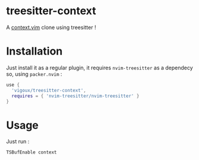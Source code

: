# treesitter-context

A [context.vim](https://github.com/wellle/context.vim) clone using treesitter !

# Installation

Just install it as a regular plugin, it requires `nvim-treesitter` as a dependecy so, using
`packer.nvim` :

```lua
use {
  'vigoux/treesitter-context',
  requires = { 'nvim-treesitter/nvim-treesitter' }
}
```

# Usage

Just run :

```
TSBufEnable context
```
